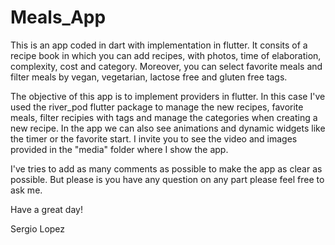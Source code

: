 # Meals_App
 
This is an app coded in dart with implementation in flutter. It consits of a recipe book in which you can add recipes, with photos, time of elaboration, complexity, cost and category. Moreover, you can select favorite meals and filter meals by vegan, vegetarian, lactose free and gluten free tags. 

The objective of this app is to implement providers in flutter. In this case I've used the river_pod flutter package to manage the new recipes, favorite meals, filter recipies with tags and manage the categories when creating a new recipe. In the app we can also see animations and dynamic widgets like the timer or the favorite start. I invite you to see the video and images provided in the "media" folder where I show the app.

I've tries to add as many comments as possible to make the app as clear as possible. But please is you have any question on any part please feel free to ask me.

Have a great day!

Sergio Lopez
